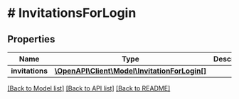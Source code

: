 # # InvitationsForLogin

## Properties

Name | Type | Description | Notes
------------ | ------------- | ------------- | -------------
**invitations** | [**\OpenAPI\Client\Model\InvitationForLogin[]**](InvitationForLogin.md) |  | [optional]

[[Back to Model list]](../../README.md#models) [[Back to API list]](../../README.md#endpoints) [[Back to README]](../../README.md)
